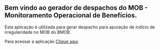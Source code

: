 ## Bem vindo ao gerador de despachos do MOB - Monitoramento Operacional de Benefícios.

Esta aplicação é utilizada para gerar despacho para apuração de indício de irregularidade no MOB do BMOB.

Para acessar a aplicação <a href='domjesus.github.io/relsmob/dist/' target='_blank'>Clique aqui</a>
